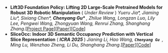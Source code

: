 - **Lift3D Foundation Policy: Lifting 2D Large-Scale Pretrained Models for Robust 3D Robotic Manipulation** ( *Under Review* )
  *Yueru Jia\*, Jiaming Liu\*, Sixiang Chen\*, <strong>Chenyang Gu\* </strong>, Zhilue Wang, Longzan Luo, Lily Lee, Pengwei Wang, Zhongyuan Wang, Renrui Zhang, Shanghang Zhang*.[[Project Page](https://lift3d-web.github.io/)][[Paper](https://arxiv.org/abs/2411.18623)][[Code](https://github.com/PKU-HMI-Lab/LIFT3D)]
- **SliceOcc: Indoor 3D Semantic Occupancy Prediction with Vertical Slice Representation** ( <strong>*ICRA 2025* </strong> )
  *Jianing Li, Hao Wang,  <strong>`Chenyang Gu `</strong>, Ming Lu, Wenzhao Zheng, Li Du, Shanghang Zhang*.[[Paper](https://arxiv.org/pdf/2501.16684)][[Code](https://github.com/NorthSummer/SliceOcc)]
